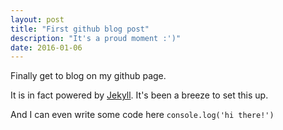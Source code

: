```yaml
---
layout: post
title: "First github blog post"
description: "It's a proud moment :')"
date: 2016-01-06
---
```


Finally get to blog on my github page.

It is in fact powered by [Jekyll](http://jekyllrb.com). It's been a breeze to set this up. 

And I can even write some code here `console.log('hi there!')`
